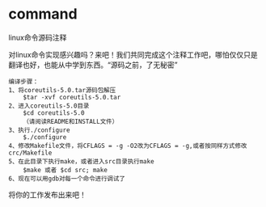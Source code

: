 command
=======

linux命令源码注释

对linux命令实现感兴趣吗？来吧！我们共同完成这个注释工作吧，哪怕仅仅只是翻译也好，也能从中学到东西。“源码之前，了无秘密”

    编译步骤：
    1、将coreutils-5.0.tar源码包解压
        $tar -xvf coreutils-5.0.tar
    2、进入coreutils-5.0目录
        $cd coreutils-5.0
        （请阅读README和INSTALL文件）
    3、执行./configure
        $./configure
    4、修改Makefile文件，将CFLAGS = -g -O2改为CFLAGS = -g,或者按同样方式修改crc/Makefile
    5、在此目录下执行make，或者进入src目录执行make
        $make 或者 $cd src; make
    6、现在可以用gdb对每一个命令进行调试了


将你的工作发布出来吧！
